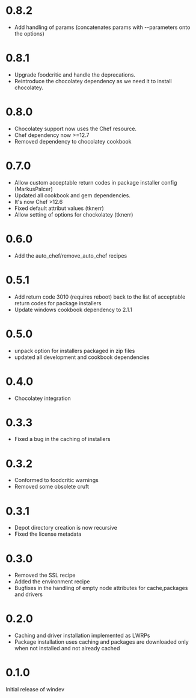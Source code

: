# 0.8.2
  * Add handling of params (concatenates params with --parameters onto the options)

# 0.8.1
  * Upgrade foodcritic and handle the deprecations.
  * Reintroduce the chocolatey dependency as we need it to install chocolatey.
  
# 0.8.0
  * Chocolatey support now uses the Chef resource.
  * Chef dependency now >=12.7
  * Removed dependency to chocolatey cookbook

# 0.7.0
 * Allow custom acceptable return codes in package installer config (MarkusPalcer)
 * Updated all cookbook and gem dependencies.
 * It's now Chef >12.6
 * Fixed default attribut values (tknerr)
 * Allow setting of options for chockolatey (tknerr)

# 0.6.0
 * Add the auto_chef/remove_auto_chef recipes

# 0.5.1
 * Add return code 3010 (requires reboot) back to the list of acceptable return codes for package installers
 * Update windows cookbook dependency to 2.1.1

# 0.5.0
 * unpack option for installers packaged in zip files
 * updated all development and cookbook dependencies

# 0.4.0
 * Chocolatey integration

# 0.3.3
 * Fixed a bug in the caching of installers

# 0.3.2
 * Conformed to foodcritic warnings
 * Removed some obsolete cruft

# 0.3.1
 * Depot directory creation is now recursive
 * Fixed the license metadata

# 0.3.0
 * Removed the SSL recipe
 * Added the environment recipe
 * Bugfixes in the handling of empty node attributes for cache,packages and drivers

#  0.2.0
 * Caching and driver installation implemented as LWRPs
 * Package installation uses caching and packages are downloaded only when not installed and not already cached

#  0.1.0
Initial release of windev
